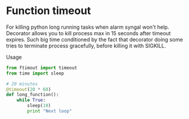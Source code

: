# Function timeout

For killing python long running tasks when alarm syngal won't help.
Decorator allows you to kill process max in 15 seconds after timeout expires. 
Such big time conditioned by the fact that decorator doing some tries to terminate process gracefully, before killing it with SIGKILL.

Usage 

```python
from ftimout import timeout
from time import sleep

# 20 minutes
@timeout(20 * 60)
def long_function():
    while True:
    	sleep(10)
        print "Next loop"
```
